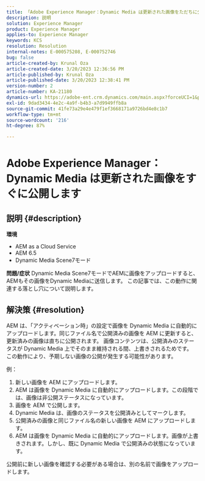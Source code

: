 ```yaml
---
title: 「Adobe Experience Manager：Dynamic Media は更新された画像をただちに公開します」
description: 説明
solution: Experience Manager
product: Experience Manager
applies-to: Experience Manager
keywords: KCS
resolution: Resolution
internal-notes: E-000575208, E-000752746
bug: false
article-created-by: Krunal Oza
article-created-date: 3/20/2023 12:36:56 PM
article-published-by: Krunal Oza
article-published-date: 3/20/2023 12:38:41 PM
version-number: 2
article-number: KA-21180
dynamics-url: https://adobe-ent.crm.dynamics.com/main.aspx?forceUCI=1&pagetype=entityrecord&etn=knowledgearticle&id=db67d6e5-1bc7-ed11-b597-6045bd006239
exl-id: 9dad3434-4e2c-4a9f-b4b3-a7d9949ffb8a
source-git-commit: 41fe73a29e4e479f1ef3668171a9726bd4e8c1b7
workflow-type: tm+mt
source-wordcount: '216'
ht-degree: 87%

---
```


# Adobe Experience Manager：Dynamic Media は更新された画像をすぐに公開します

## 説明 {#description}

<b>環境</b>
- AEM as a Cloud Service
- AEM 6.5
- Dynamic Media Scene7モード



<b>問題/症状</b>
Dynamic Media Scene7モードでAEMに画像をアップロードすると、AEMもその画像をDynamic Mediaに送信します。
この記事では、この動作に関連する落とし穴について説明します。


## 解決策 {#resolution}


AEM は、「アクティベーション時」の設定で画像を Dynamic Media に自動的にアップロードします。同じファイル名で公開済みの画像を AEM に更新すると、更新済みの画像は直ちに公開されます。
画像コンテンツは、公開済みのステータスが Dynamic Media 上でそのまま維持される間、上書きされるためです。
この動作により、予期しない画像の公開が発生する可能性があります。

例：
1. 新しい画像を AEM にアップロードします。
2. AEM は画像を Dynamic Media に自動的にアップロードします。この段階では、画像は非公開ステータスになっています。
3. 画像を AEM で公開します。
4. Dynamic Media は、画像のステータスを公開済みとしてマークします。
5. 公開済みの画像と同じファイル名の新しい画像を AEM にアップロードします。
6. AEM は画像を Dynamic Media に自動的にアップロードします。画像が上書きされます。しかし、既に Dynamic Media で公開済みの状態になっています。

公開前に新しい画像を確認する必要がある場合は、別の名前で画像をアップロードします。
